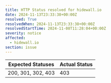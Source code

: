 ```yaml
---
title: HTTP Status resolved for hidewall.io
date: 2024-11-13T23:33:38+00:00Z
resolved: True
resolvedWhen: 2024-11-13T23:33:38+00:00Z
resolvedStartTime: 2024-11-08T11:28:04+00:00Z
severity: notice
affected:
  - hidewall.io
section: issue
---
```


| Expected Statuses | Actual Status  |
|-------------------|----------------|
| 200, 301, 302, 403 | 403 |
